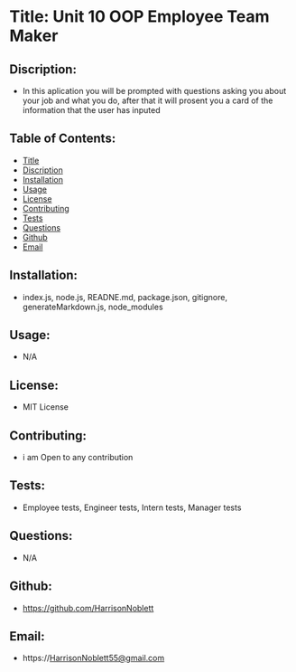 
  # Title: Unit 10 OOP Employee Team Maker

  ## Discription: 
  * In this aplication you will be prompted with questions asking you about your job and what you do, after that it will prosent you a card of the information that the user has inputed

  ## Table of Contents: 
  * [Title](#Title)
  * [Discription](#Description)
  * [Installation](#Installation)
  * [Usage](#Usage)
  * [License](#License)
  * [Contributing](#Contributing)
  * [Tests](#Tests)
  * [Questions](#Questions)
  * [Github](#Github)
  * [Email](#Email)

  ## Installation: 
  * index.js, node.js, READNE.md, package.json, gitignore, generateMarkdown.js, node_modules

  ## Usage:
  * N/A

  ## License: 
  * MIT License

  ## Contributing: 
  * i am Open to any contribution

  ## Tests: 
  * Employee tests, Engineer tests, Intern tests, Manager tests

  ## Questions: 
  * N/A
  
  ## Github: 
  * https://github.com/HarrisonNoblett

  ## Email: 
  * https://HarrisonNoblett55@gmail.com